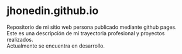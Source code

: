 # jhonedin.github.io
Repositorio de mi sitio web persona publicado mediante github pages. <br>
Este es una descripción de mi trayectoria profesional y proyectos realizados. <br>
Actualmente se encuentra en desarrollo.

